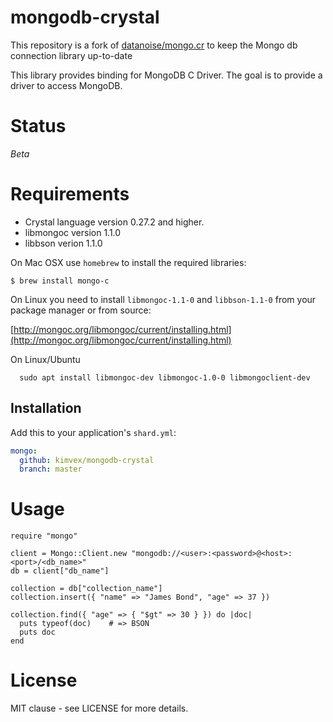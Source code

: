 # mongodb-crystal

This repository is a fork of [datanoise/mongo.cr](https://github.com/datanoise/mongo.cr) to keep the Mongo db connection library up-to-date

This library provides binding for MongoDB C Driver. The goal is to provide a driver to access MongoDB.

# Status

_Beta_

# Requirements

- Crystal language version 0.27.2 and higher.
- libmongoc version 1.1.0
- libbson verion 1.1.0

On Mac OSX use `homebrew` to install the required libraries:

```
$ brew install mongo-c
```

On Linux you need to install `libmongoc-1.1-0` and `libbson-1.1-0` from your package manager or from source:

[http://mongoc.org/libmongoc/current/installing.html](http://mongoc.org/libmongoc/current/installing.html)

On Linux/Ubuntu

```
  sudo apt install libmongoc-dev libmongoc-1.0-0 libmongoclient-dev
```

## Installation

Add this to your application's `shard.yml`:

```yaml
mongo:
  github: kimvex/mongodb-crystal
  branch: master
```

# Usage

```crystal
require "mongo"

client = Mongo::Client.new "mongodb://<user>:<password>@<host>:<port>/<db_name>"
db = client["db_name"]

collection = db["collection_name"]
collection.insert({ "name" => "James Bond", "age" => 37 })

collection.find({ "age" => { "$gt" => 30 } }) do |doc|
  puts typeof(doc)    # => BSON
  puts doc
end
```

# License

MIT clause - see LICENSE for more details.
